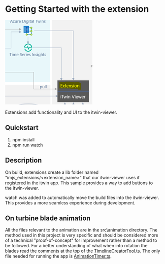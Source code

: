 # Getting Started with the extension

![Dataflow Diagram](../images/Extension.png)

Extensions add functionality and UI to the itwin-viewer.

## Quickstart

1. npm install
2. npm run watch

## Description

On build, extensions create a lib folder named "imjs_extensions/<extension_name>" that our itwin-viewer uses if registered in the itwin app. This sample provides a way to add buttons to the itwin-viewer.

watch was added to automatically move the build files into the itwin-viewer. This provides a more seamless experience during development.

## On turbine blade animation

All the files relevant to the animation are in the src\animation directory.  The method used in this project is very specific and should be considered more of a technical "proof-of-concept" for improvement rather than a method to be followed.  For a better understanding of what when into rotation the blades read the comments at the top of the [TimelineCreatorTool.ts](https://github.com/iModeljs-meets-AzureDT/windfarm-iot/windfarm-extension/src/animation/TimelineCreatorTool.ts).  The only file needed for running the app is [AnimationTimer.ts](https://github.com/iModeljs-meets-AzureDT/windfarm-iot/windfarm-extension/src/animation/AnimationTimer.ts).
